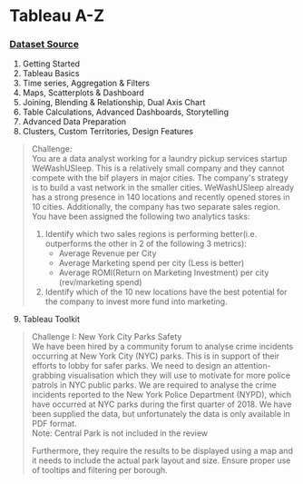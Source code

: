 # Tableau A-Z

### [Dataset Source](https://www.artofvisualization.com/pages/tableau)
1. Getting Started
2. Tableau Basics
3. Time series, Aggregation & Filters
4. Maps, Scatterplots & Dashboard
5. Joining, Blending & Relationship, Dual Axis Chart
6. Table Calculations, Advanced Dashboards, Storytelling
7. Advanced Data Preparation
8. Clusters, Custom Territories, Design Features
> Challenge:  
> You are a data analyst working for a laundry pickup services startup WeWashUSleep. This is a relatively small company and they cannot compete with the bif players in major cities. The company's strategy is to build a vast network in the smaller cities. WeWashUSleep already has a strong presence in 140 locations and recently opened stores in 10 cities. Additionally, the company has two separate sales region.
> You have been assigned the following two analytics tasks:
> 1. Identify which two sales regions is performing better(i.e. outperforms the other in 2 of the following 3 metrics):
>    - Average Revenue per City
>    - Average Marketing spend per city (Less is better)
>    - Average ROMI(Return on Marketing Investment) per city (rev/marketing spend)
> 2. Identify which of the 10 new locations have the best potential for the company to invest more fund into marketing.
9. Tableau Toolkit  
> Challenge I: New York City Parks Safety  
> We have been hired by a community forum to analyse crime incidents occurring at New York City (NYC) parks. This is in support of their efforts to lobby for safer parks. We need to design an attention-grabbing visualisation which they will use to motivate for more police patrols in NYC public parks.
> We are required to analyse the crime incidents reported to the New York Police Department (NYPD), which have occurred at NYC parks during the first quarter of 2018. We have been supplied the data, but unfortunately the data is only available in PDF format.  
Note: Central Park is not included in the review
>
> Furthermore, they require the results to be displayed using a map and it needs 
to include the actual park layout and size.
Ensure proper use of tooltips and filtering per borough.

